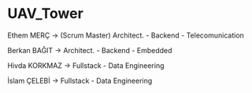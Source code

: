 # UAV_Tower
Ethem MERÇ -> (Scrum Master) Architect. - Backend - Telecomunication

Berkan BAĞIT -> Architect. - Backend - Embedded

Hivda KORKMAZ -> Fullstack - Data Engineering

İslam ÇELEBİ -> Fullstack - Data Engineering
